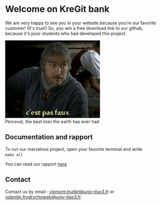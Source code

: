 # Welcome on KreGit bank

We are very happy to see you in your website because you're our favorite customer!  (It's true!)
So, you win a free download link to our github, because it's poor students who had developed this project.   

![Perceval, the best man the earth has ever had](https://raw.githubusercontent.com/ClementTruillet/KreGit/master/doc/Perceval.png)   
Perceval, the best man the earth has ever had

## Documentation and rapport

To run our marvelous project, open your favorite terminal and write   
`make all`    

You can read our rapport <a href="https://github.com/ctruillet/KreGit/tree/master/doc/rapport.pdf" target="_blank">here</a>

    
## Contact

Contact us by email : *clement.truillet@univ-tlse3.fr* or *valentin.frydrychowski@univ-tlse3.fr*.  